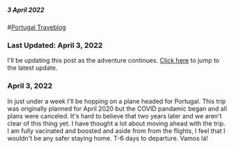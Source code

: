 ##### 3 April 2022
#[Portugal Traveblog](?p=PortugalTravelLog)

### Last Updated: April 3, 2022

I'll be updating this post as the adventure continues. [Click here](#update) to jump to the latest update.

### April 3, 2022 
<a name="update"></a>

In just under a week I'll be hopping on a plane headed for Portugal.  This trip was originally planned for April 2020 but the COVID pandamic began and all plans were canceled.  It's hard to believe that two years later and we aren't clear of this thing yet.  I have thought a lot about moving ahead with the trip.  I am fully vacinated and boosted and aside from from the flights, I feel that I wouldn't be any safer staying home.  T-6 days to departure.  Vamos lá!
